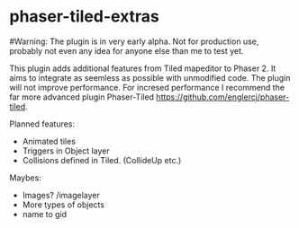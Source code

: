 # phaser-tiled-extras

#Warning: The plugin is in very early alpha. Not for production use, probably not even any idea for anyone else than me to test yet.

This plugin adds additional features from Tiled mapeditor to Phaser 2. It aims to integrate as seemless as possible with unmodified code. 
The plugin will not improve performance. For incresed performance I recommend the far more advanced plugin Phaser-Tiled https://github.com/englercj/phaser-tiled.

Planned features:
* Animated tiles
* Triggers in Object layer
* Collisions defined in Tiled. (CollideUp etc.)

Maybes:
* Images? /imagelayer
* More types of objects
* name to gid
